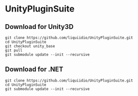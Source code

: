 # UnityPluginSuite


## Download for Unity3D

    git clone https://github.com/liquiidio/UnityPluginSuite.git
    cd UnityPluginSuite
    git checkout unity_base
    git pull
    git submodule update --init --recursive


## Download for .NET

    git clone https://github.com/liquiidio/UnityPluginSuite.git
    cd UnityPluginSuite
    git submodule update --init --recursive
